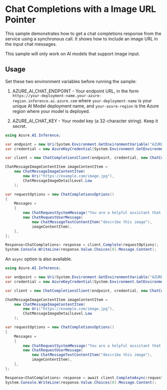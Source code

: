 # Chat Completions with a Image URL Pointer

This sample demonstrates how to get a chat completions response from the service using a synchronous call. It shows how to include an image URL in the input chat messages.

This sample will only work on AI models that support image input.

## Usage

Set these two environment variables before running the sample:

1. AZURE_AI_CHAT_ENDPOINT - Your endpoint URL, in the form `https://your-deployment-name.your-azure-region.inference.ai.azure.com` where `your-deployment-name` is your unique AI Model deployment name, and `your-azure-region` is the Azure region where your model is deployed.

2. AZURE_AI_CHAT_KEY - Your model key (a 32-character string). Keep it secret.

```C# Snippet:Azure_AI_Inference_ChatCompletionsWithImageUrlScenario
using Azure.AI.Inference;

var endpoint = new Uri(System.Environment.GetEnvironmentVariable("AZURE_AI_CHAT_ENDPOINT"));
var credential = new AzureKeyCredential(System.Environment.GetEnvironmentVariable("AZURE_AI_CHAT_KEY"));

var client = new ChatCompletionsClient(endpoint, credential, new ChatCompletionsClientOptions());

ChatMessageImageContentItem imageContentItem =
    new ChatMessageImageContentItem(
        new Uri("https://example.com/image.jpg"),
        ChatMessageImageDetailLevel.Low
    );

var requestOptions = new ChatCompletionsOptions()
{
    Messages =
    {
        new ChatRequestSystemMessage("You are a helpful assistant that helps describe images."),
        new ChatRequestUserMessage(
            new ChatMessageTextContentItem("describe this image"),
            imageContentItem),
    },
};

Response<ChatCompletions> response = client.Complete(requestOptions);
System.Console.WriteLine(response.Value.Choices[0].Message.Content);
```

An `async` option is also available.

```C# Snippet:Azure_AI_Inference_ChatCompletionsWithImageUrlScenarioAsync
using Azure.AI.Inference;

var endpoint = new Uri(System.Environment.GetEnvironmentVariable("AZURE_AI_CHAT_ENDPOINT"));
var credential = new AzureKeyCredential(System.Environment.GetEnvironmentVariable("AZURE_AI_CHAT_KEY"));

var client = new ChatCompletionsClient(endpoint, credential, new ChatCompletionsClientOptions());

ChatMessageImageContentItem imageContentItem =
    new ChatMessageImageContentItem(
        new Uri("https://example.com/image.jpg"),
        ChatMessageImageDetailLevel.Low
    );

var requestOptions = new ChatCompletionsOptions()
{
    Messages =
    {
        new ChatRequestSystemMessage("You are a helpful assistant that helps describe images."),
        new ChatRequestUserMessage(
            new ChatMessageTextContentItem("describe this image"),
            imageContentItem),
    },
};

Response<ChatCompletions> response = await client.CompleteAsync(requestOptions);
System.Console.WriteLine(response.Value.Choices[0].Message.Content);
```
